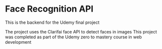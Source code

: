 # Face Recognition API

This is the backend for the Udemy final project

The project uses the Clarifai face API to detect faces in images 
This project was completed as part of the Udemy zero to mastery course in web development 

